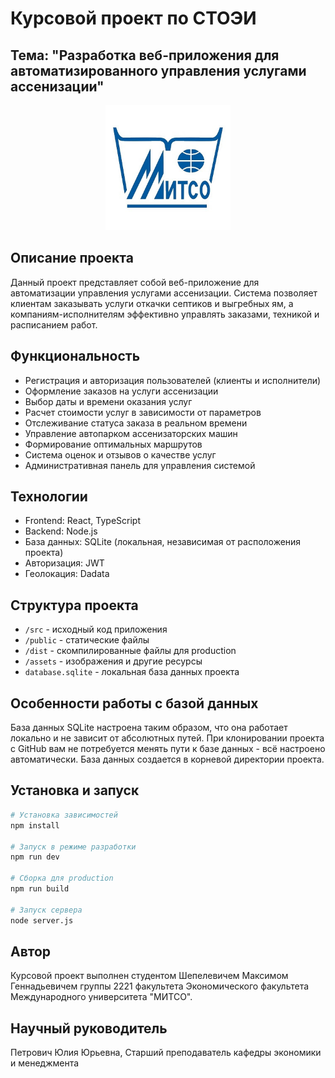 # Курсовой проект по СТОЭИ
## Тема: "Разработка веб-приложения для автоматизированного управления услугами ассенизации"

<div align="center">
  <img src="./src/assets/images/mitso-logo.jpg" alt="МИТСО Логотип" width="200">
</div>

## Описание проекта
Данный проект представляет собой веб-приложение для автоматизации управления услугами ассенизации. Система позволяет клиентам заказывать услуги откачки септиков и выгребных ям, а компаниям-исполнителям эффективно управлять заказами, техникой и расписанием работ.

## Функциональность
- Регистрация и авторизация пользователей (клиенты и исполнители)
- Оформление заказов на услуги ассенизации
- Выбор даты и времени оказания услуг
- Расчет стоимости услуг в зависимости от параметров
- Отслеживание статуса заказа в реальном времени
- Управление автопарком ассенизаторских машин
- Формирование оптимальных маршрутов
- Система оценок и отзывов о качестве услуг
- Административная панель для управления системой

## Технологии
- Frontend: React, TypeScript
- Backend: Node.js
- База данных: SQLite (локальная, независимая от расположения проекта)
- Авторизация: JWT
- Геолокация: Dadata

## Структура проекта
- `/src` - исходный код приложения
- `/public` - статические файлы
- `/dist` - скомпилированные файлы для production
- `/assets` - изображения и другие ресурсы
- `database.sqlite` - локальная база данных проекта

## Особенности работы с базой данных
База данных SQLite настроена таким образом, что она работает локально и не зависит от абсолютных путей. При клонировании проекта с GitHub вам не потребуется менять пути к базе данных - всё настроено автоматически. База данных создается в корневой директории проекта.

## Установка и запуск
```bash
# Установка зависимостей
npm install

# Запуск в режиме разработки
npm run dev

# Сборка для production
npm run build

# Запуск сервера
node server.js
```

## Автор
Курсовой проект выполнен студентом Шепелевичем Максимом Геннадьевичем группы 2221 факультета Экономического факультета Международного университета "МИТСО".

## Научный руководитель
Петрович Юлия Юрьевна, Старший преподаватель кафедры экономики и менеджмента